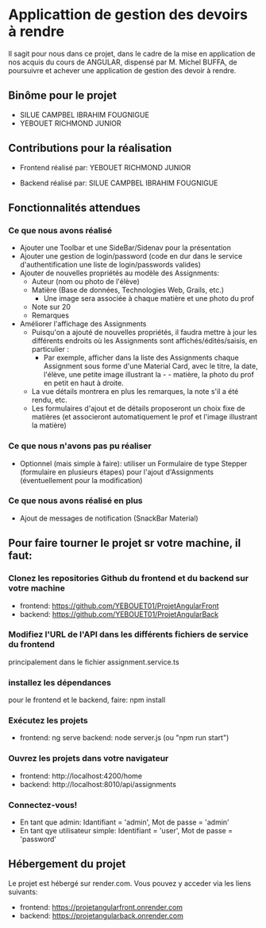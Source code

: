 # Applicattion de gestion des devoirs à rendre
Il sagit pour nous dans ce projet, dans le cadre de la mise en application de nos acquis du cours de ANGULAR, dispensé par M. Michel BUFFA, de poursuivre et achever une application de gestion des devoir à rendre.


## Binôme pour le projet
- SILUE CAMPBEL IBRAHIM FOUGNIGUE
- YEBOUET RICHMOND JUNIOR

## Contributions pour la réalisation

- Frontend réalisé par: YEBOUET RICHMOND JUNIOR

- Backend réalisé par: SILUE CAMPBEL IBRAHIM FOUGNIGUE


## Fonctionnalités attendues
### Ce que nous avons réalisé
- Ajouter une Toolbar et une SideBar/Sidenav pour la présentation
- Ajouter une gestion de login/password (code en dur dans le service d'authentification une liste de login/passwords valides)
- Ajouter de nouvelles propriétés au modèle des Assignments:
    - Auteur (nom ou photo de l'élève)
    - Matière (Base de données, Technologies Web, Grails, etc.)
        - Une image sera associée à chaque matière et une photo du prof
    - Note sur 20
    - Remarques
- Améliorer l'affichage des Assignments
    - Puisqu'on a ajouté de nouvelles propriétés, il faudra mettre à jour les différents endroits où les Assignments sont affichés/édités/saisis, en particulier :
        - Par exemple, afficher dans la liste des Assignments chaque Assignment sous forme d'une Material Card, avec le titre, la date, l'élève, une petite image illustrant la - - matière, la photo du prof en petit en haut à droite.
    - La vue détails montrera en plus les remarques, la note s'il a été rendu, etc.
    - Les formulaires d'ajout et de détails proposeront un choix fixe de matières (et  associeront automatiquement le prof et l'image illustrant la matière)

### Ce que nous n'avons pas pu réaliser
- Optionnel (mais simple à faire): utiliser un Formulaire de type Stepper (formulaire en plusieurs étapes) pour l'ajout d'Assignments (éventuellement pour la modification)

### Ce que nous avons réalisé en plus
- Ajout de messages de notification (SnackBar Material)


## Pour faire tourner le projet sr votre machine, il faut:
### Clonez les repositories Github du frontend et du backend sur votre machine
- frontend: https://github.com/YEBOUET01/ProjetAngularFront
- backend: https://github.com/YEBOUET01/ProjetAngularBack

### Modifiez l'URL de l'API dans les différents fichiers de service du frontend
principalement dans le fichier assignment.service.ts

### installez les dépendances
pour le frontend et le backend, faire: npm install

### Exécutez les projets
- frontend: ng serve
backend: node server.js (ou "npm run start")

### Ouvrez les projets dans votre navigateur
- frontend: http://localhost:4200/home
- backend: http://localhost:8010/api/assignments

### Connectez-vous!
- En tant que admin: Idantifiant = 'admin', Mot de passe = 'admin'
- En tant qye utilisateur simple: Identifiant = 'user', Mot de passe = 'password'

## Hébergement du projet
Le projet est hébergé sur render.com. Vous pouvez y acceder via les liens suivants:

- frontend: https://projetangularfront.onrender.com
- backend: https://projetangularback.onrender.com


